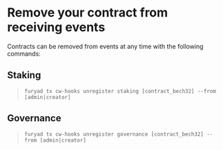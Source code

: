 # Remove your contract from receiving events

Contracts can be removed from events at any time with the following commands:

## Staking

> `furyad tx cw-hooks unregister staking [contract_bech32] --from [admin|creator]`

## Governance

> `furyad tx cw-hooks unregister governance [contract_bech32] --from [admin|creator]`
